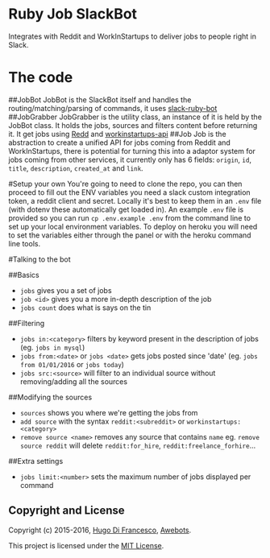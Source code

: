 # Ruby Job SlackBot 

Integrates with Reddit and WorkInStartups to deliver jobs to people right in Slack.


# The code
##JobBot 
JobBot is the SlackBot itself and handles the routing/matching/parsing of commands, it uses [slack-ruby-bot](https://github.com/dblock/slack-ruby-bot)
##JobGrabber 
JobGrabber is the utility class, an instance of it is held by the JobBot class. It holds the jobs, sources and filters content before returning it. It get jobs using [Redd](https://github.com/avinashbot/redd) and [workinstartups-api](https://github.com/HugoDF/workinstartups-api)
##Job
Job is the abstraction to create a unified API for jobs coming from Reddit and WorkInStartups, there is potential for turning this into a adaptor system for jobs coming from other services, it currently only has 6 fields: `origin`, `id`, `title`, `description`, `created_at` and `link`.

#Setup your own
You're going to need to clone the repo, you can then proceed to fill out the ENV variables you need a slack custom integration token, a reddit client and secret. 
Locally it's best to keep them in an `.env` file (with dotenv these automatically get loaded in). An example `.env` file is provided so you can run `cp .env.example .env` from the command line to set up your local environment variables.
To deploy on heroku you will need to set the variables either through the panel or with the heroku command line tools.

#Talking to the bot

##Basics
- `jobs` gives you a set of jobs
- `job <id>` gives you a more in-depth description of the job
- `jobs count` does what is says on the tin

##Filtering
- `jobs in:<category>` filters by keyword present in the description of jobs (eg. `jobs in mysql`)
- `jobs from:<date>` or `jobs <date>` gets jobs posted since 'date' (eg. `jobs from 01/01/2016` or `jobs today`)
- `jobs src:<source>` will filter to an individual source without removing/adding all the sources

##Modifying the sources
- `sources` shows you where we're getting the jobs from
- `add source` with the syntax `reddit:<subreddit>` or `workinstartups:<category>`
- `remove source <name>` removes any source that contains `name` eg. `remove source reddit` will delete `reddit:for_hire`, `reddit:freelance_forhire`...

##Extra settings
- `jobs limit:<number>` sets the maximum number of jobs displayed per command

## Copyright and License

Copyright (c) 2015-2016, [Hugo Di Francesco](https://twitter.com/hugo__df), [Awebots](http://www.awebots.com).

This project is licensed under the [MIT License](LICENSE.md).